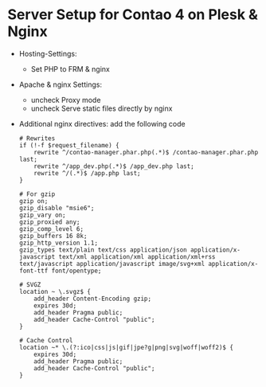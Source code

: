 
# Server Setup for Contao 4 on Plesk & Nginx


* Hosting-Settings: 
  * Set PHP to FRM & nginx
* Apache & nginx Settings:
  * uncheck Proxy mode
  * uncheck Serve static files directly by nginx 
* Additional nginx directives:
  add the following code

    ```Nginx
    # Rewrites
    if (!-f $request_filename) {
        rewrite ^/contao-manager.phar.php(.*)$ /contao-manager.phar.php last;
        rewrite ^/app_dev.php(.*)$ /app_dev.php last;
        rewrite ^/(.*)$ /app.php last;
    }

    # For gzip
    gzip on;
    gzip_disable "msie6";
    gzip_vary on;
    gzip_proxied any;
    gzip_comp_level 6;
    gzip_buffers 16 8k;
    gzip_http_version 1.1;
    gzip_types text/plain text/css application/json application/x-javascript text/xml application/xml application/xml+rss text/javascript application/javascript image/svg+xml application/x-font-ttf font/opentype;

    # SVGZ
    location ~ \.svgz$ {
        add_header Content-Encoding gzip;
        expires 30d;
        add_header Pragma public;
        add_header Cache-Control "public";
    }

    # Cache Control
    location ~* \.(?:ico|css|js|gif|jpe?g|png|svg|woff|woff2)$ {
        expires 30d;
        add_header Pragma public;
        add_header Cache-Control "public";
    }
    ```